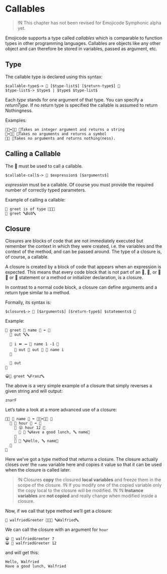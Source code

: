 # Callables

>!N This chapter has not been revised for Emojicode Symphonic alpha yet.

Emojicode supports a type called *callables* which is comparable to function
types in other programming languages. Callables are objects like any other
object and can therefore be stored in variables, passed as argument, etc.

## Type

The callable type is declared using this syntax:

```syntax
$callable-type$-> 🍇 [$type-list$] [$return-type$] 🍉
$type-list$-> $type$ | $type$ $type-list$
```

Each *type* stands for one argument of that type. You can specify a
*returnType*. If no return type is specified the callable is assumed to return
Nothingness.

Examples:

```
🍇🔢➡️🔡🍉 👴Takes an integer argument and returns a string
🍇➡️🔣🍉 👴Takes no arguments and returns a symbol
🍇🍉 👴Takes no arguments and returns nothing(ness).
```

## Calling a Callable

The 🍭 must be used to call a callable.

```syntax
$callable-call$-> 🍭 $expression$ [$arguments$]
```

*expression* must be a callable. Of course you must provide the required number
of correctly typed parameters.

Example of calling a callable:

```
👴 greet is of type 🍇🔡🍉
🍭 greet 🔤Bob🔤
```

## Closure

Closures are blocks of code that are not immediately executed but remember the
context in which they were created, i.e. the variables and the context of the
method, and can be passed around. The type of a closure is, of course,
a callable.

A closure is created by a block of code that appears when an expression is
expected. This means that every code block that is not part of an 🍊, 🍓, or 🍋
🔂 or 🔁 statement or a method or initializer declaration, is a closure.

In contrast to a normal code block, a closure can define arguments and a return
type similar to a method.

Formally, its syntax is:

```syntax
$closure$-> 🍇 [$arguments$] [$return-type$] $statements$ 🍉
```

Example:

```
🍦 greet 🍇 name 🔡 ➡️ 🔡
  🍮 out 🔤🔤

  🔂 i ⏩ ➖ 🐔 name 1 -1 🍇
    🍮 out 📝 out 🍺 🐽 name i
  🍉

  🍎 out
🍉

😀🍭 greet 🔤Franz🔤
```

The above is a very simple example of a closure that simply reverses a given
string and will output:

```
znarF
```

Let’s take a look at a more advanced use of a closure:

```
🐇🐖 🙋 name 🔡 ➡️ 🍇🔢➡️🔡🍉 🍇
  🍎 🍇 hour 🔢 ➡️ 🔡
    🍊 😛 hour 12 🍇
      🍎 🍪 🔤Have a good lunch, 🔤 name🍪
    🍉
    🍎 🍪 🔤Hello, 🔤 name🍪
  🍉
🍉
```

Here we’ve got a type method that returns a closure. The closure actually
closes over the `name` variable here and copies it value so that it can be used
when the closure is called later.

>!N Closures **copy** the closured **local variables** and freeze them in the scope of the closure.
>!N If you modify one of the copied variable only the copy local to the closure will be modified.
>!N
>!N **Instance variables** are **not copied** and really change when modified inside a closure.

Now, if we call that type method we’ll get a closure:

```
🍦 walfriedGreeter 🍩🙋🐀 🔤Walfried🔤
```

We can call the closure with an argument for `hour`

```
😀 🍭 walfriedGreeter 7
😀 🍭 walfriedGreeter 12
```

and will get this:

```
Hello, Walfried
Have a good lunch, Walfried
```
